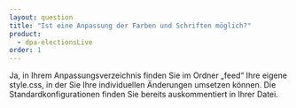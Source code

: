```yaml
---
layout: question
title: "Ist eine Anpassung der Farben und Schriften möglich?"
product: 
  - dpa-electionsLive
order: 1
---
```


Ja, in Ihrem Anpassungsverzeichnis finden Sie im Ordner „feed“ Ihre eigene style.css, in der Sie Ihre individuellen Änderungen umsetzen können. Die Standardkonfigurationen finden Sie bereits auskommentiert in Ihrer Datei.